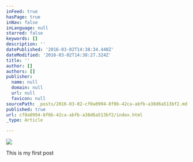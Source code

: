 ```yaml
---
inFeed: true
hasPage: true
inNav: false
inLanguage: null
starred: false
keywords: []
description: ''
datePublished: '2016-03-02T14:38:34.440Z'
dateModified: '2016-03-02T14:38:27.324Z'
title: ''
author: []
authors: []
publisher:
  name: null
  domain: null
  url: null
  favicon: null
sourcePath: _posts/2016-03-02-cf0a0994-8f0b-42ca-abfb-a38d6a513bf2.md
published: true
url: cf0a0994-8f0b-42ca-abfb-a38d6a513bf2/index.html
_type: Article

---
```

![](https://the-grid-user-content.s3-us-west-2.amazonaws.com/e4b0631b-7349-49c1-b17e-a618298533be.jpg)

This is my first post
